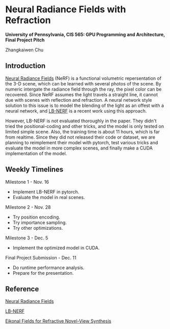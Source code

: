 Neural Radiance Fields with Refraction
==================================

**University of Pennsylvania, CIS 565: GPU Programming and Architecture, Final Project Pitch**

Zhangkaiwen Chu

## Introduction

[Neural Radiance Fields](https://www.matthewtancik.com/nerf) (NeRF) is a functional volumetric repersentation of the 3-D scene, which can be learned with several photos of the scene. By numeric intergate the radiance field through the ray, the pixel color can be recovered. Since NeRF assumes the light travels a straight line, it cannot due with scenes with reflection and refraction. A neural network style solution to this issue is to model the blending of the light as an offest with a neural network, and [LB-NERF](https://ieeexplore.ieee.org/document/9897642) is a recent work using this approach. 

However, LB-NERF is not evaluated thoroughly in the paper. They didn't tried the positional-coding and other tricks, and the model is only tested on limited simple scene. Also, the training time is about 11 hours, which is far from realtime. Since they did not released their code or dataset, we are planning to reimplement their model with pytorch, test various tricks and evaluate the model in more complex scenes, and finally make a CUDA implementation of the model.



## Weekly Timelines

Milestone 1 - Nov. 16
* Implement LB-NERF in pytorch.
* Evaluate the model in real scenes.

Milestone 2 - Nov. 28
* Try position encoding.
* Try importance sampling.
* Try other optimizations.

Milestone 3 - Dec. 5
* Implement the optimized model in CUDA.

Final Project Submission - Dec. 11
* Do runtime performance analysis.
* Prepare for the presentation.


## Reference

[Neural Radiance Fields](https://www.matthewtancik.com/nerf)

[LB-NERF](https://ieeexplore.ieee.org/document/9897642)

[Eikonal Fields for Refractive Novel-View Synthesis](https://dl.acm.org/doi/abs/10.1145/3528233.3530706)
